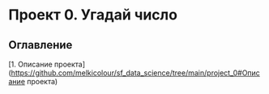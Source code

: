 # Проект 0. Угадай число

## Оглавление
[1. Описание проекта](https://github.com/melkicolour/sf_data_science/tree/main/project_0#Описание проекта)
